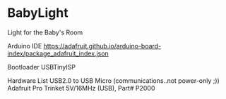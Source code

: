 # BabyLight
Light for the Baby's Room

Arduino IDE 
https://adafruit.github.io/arduino-board-index/package_adafruit_index.json

Bootloader
USBTinyISP

Hardware List
USB2.0 to USB Micro (communications..not power-only ;))
Adafruit Pro Trinket 5V/16MHz (USB), Part# P2000
